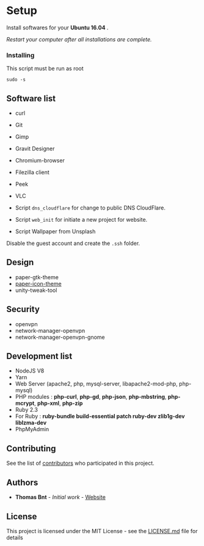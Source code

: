 # Setup

Install softwares for your **Ubuntu 16.04** . 

_Restart your computer after all installations are complete._

### Installing

This script must be run as root

```
sudo -s
```

## Software list

* curl
* Git
* Gimp
* Gravit Designer
* Chromium-browser
* Filezilla client
* Peek 
* VLC

* Script `dns_cloudflare` for change to public DNS CloudFlare. 
* Script `web_init` for initiate a new project for website.
* Script Wallpaper from Unsplash
  

Disable the guest account and create the `.ssh` folder.

## Design

* paper-gtk-theme
* [paper-icon-theme](https://snwh.org/paper)
* unity-tweak-tool
   
## Security

* openvpn
* network-manager-openvpn
* network-manager-openvpn-gnome

## Development list

* NodeJS V8
* Yarn
* Web Server (apache2, php, mysql-server, libapache2-mod-php, php-mysql)
* PHP modules : **php-curl**, **php-gd**, **php-json**, **php-mbstring**, **php-mcrypt**, **php-xml**, **php-zip** 
* Ruby 2.3
* For Ruby : **ruby-bundle build-essential patch ruby-dev zlib1g-dev liblzma-dev**
* PhpMyAdmin

## Contributing

See the list of [contributors](https://github.com/thomasbnt/setup-ubuntu1604/contributors) who participated in this project.

## Authors

* **Thomas Bnt** - *Initial work* - [Website](https://www.thomasbnt.fr/)


## License

This project is licensed under the MIT License - see the [LICENSE.md](LICENSE.md) file for details

